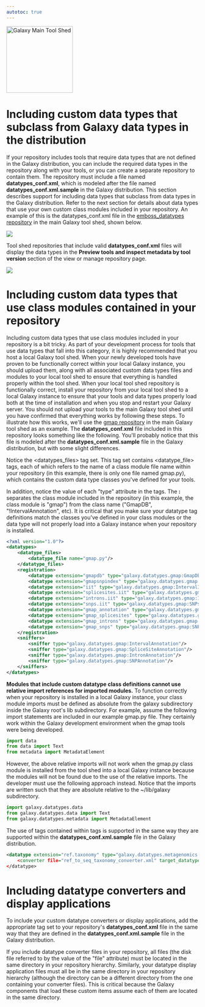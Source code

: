 ```yaml
---
autotoc: true
---
```

<div class='center'> <a href='http://toolshed.g2.bx.psu.edu'><img src="/src/Images/Logos/ToolShed.jpg" alt="Galaxy Main Tool Shed" height="174" /></a> </div>



# Including custom data types that subclass from Galaxy data types in the distribution

If your repository includes tools that require data types that are not defined in the Galaxy distribution, you can include the required data types in the repository along with your tools, or you can create a separate repository to contain them. The repository must include a file named **datatypes_conf.xml**, which is modeled after the file named **datatypes_conf.xml.sample** in the Galaxy distribution. This section describes support for including data types that subclass from data types in the Galaxy distribution. Refer to the next section for details about data types that use your own custom class modules included in your repository.
An example of this is the datatypes_conf.xml file in the [emboss_datatypes repository](http://toolshed.g2.bx.psu.edu/repository/browse_categories?sort=name&id=3ac79d5752c6d938&f-deleted=False&webapp=community&f-free-text-search=emboss&operation=view_or_manage_repository) in the main Galaxy tool shed, shown below.

![](/src/ToolShedDatatypesFeatures/emboss_datatypes_contents.png)

Tool shed repositories that include valid **datatypes_conf.xml** files will display the data types in the **Preview tools and inspect metadata by tool version** section of the view or manage repository page.

![](/src/ToolShedDatatypesFeatures/emboss_datatypes.png)

# Including custom data types that use class modules contained in your repository

Including custom data types that use class modules included in your repository is a bit tricky. As part of your development process for tools that use data types that fall into this category, it is highly recommended that you host a local Galaxy tool shed. When your newly developed tools have proven to be functionally correct within your local Galaxy instance, you should upload them, along with all associated custom data types files and modules to your local tool shed to ensure that everything is handled properly within the tool shed. When your local tool shed repository is functionally correct, install your repository from your local tool shed to a local Galaxy instance to ensure that your tools and data types properly load both at the time of installation and when you stop and restart your Galaxy server. You should not upload your tools to the main Galaxy tool shed until you have confirmed that everything works by following these steps.
To illustrate how this works, we'll use the [gmap repository](http://toolshed.g2.bx.psu.edu/repository/browse_categories?sort=name&id=4131098bea459833&f-deleted=False&webapp=community&f-free-text-search=gmap&operation=view_or_manage_repository) in the main Galaxy tool shed as an example. The **datatypes_conf.xml** file included in this repository looks something like the following. You'll probably notice that this file is modeled after the **datatypes_conf.xml.sample** file in the Galaxy distribution, but with some slight differences.

Notice the <datatypes_files> tag set. This tag set contains <datatype_file> tags, each of which refers to the name of a class module file name within your repository (in this example, there is only one file named gmap.py), which contains the custom data type classes you've defined for your tools.

In addition, notice the value of each "type" attribute in the <datatype> tags. The **:** separates the class module included in the repository (in this example, the class module is "gmap") from the class name ("GmapDB", "!IntervalAnnotation", etc). It is critical that you make sure your datatype tag definitions match the classes you've defined in your class modules or the data type will not properly load into a Galaxy instance when your repository is installed.

```xml
<?xml version="1.0"?>
<datatypes>
    <datatype_files>
        <datatype_file name="gmap.py"/>
    </datatype_files>
    <registration>
        <datatype extension="gmapdb" type="galaxy.datatypes.gmap:GmapDB" display_in_upload="False"/>
        <datatype extension="gmapsnpindex" type="galaxy.datatypes.gmap:GmapSnpIndex" display_in_upload="False"/>
        <datatype extension="iit" type="galaxy.datatypes.gmap:IntervalIndexTree" display_in_upload="True"/>
        <datatype extension="splicesites.iit" type="galaxy.datatypes.gmap:SpliceSitesIntervalIndexTree" display_in_upload="True"/>
        <datatype extension="introns.iit" type="galaxy.datatypes.gmap:IntronsIntervalIndexTree" display_in_upload="True"/>
        <datatype extension="snps.iit" type="galaxy.datatypes.gmap:SNPsIntervalIndexTree" display_in_upload="True"/>
        <datatype extension="gmap_annotation" type="galaxy.datatypes.gmap:IntervalAnnotation" display_in_upload="False"/>
        <datatype extension="gmap_splicesites" type="galaxy.datatypes.gmap:SpliceSiteAnnotation" display_in_upload="True"/>
        <datatype extension="gmap_introns" type="galaxy.datatypes.gmap:IntronAnnotation" display_in_upload="True"/>
        <datatype extension="gmap_snps" type="galaxy.datatypes.gmap:SNPAnnotation" display_in_upload="True"/>
    </registration>
    <sniffers>
        <sniffer type="galaxy.datatypes.gmap:IntervalAnnotation"/>
        <sniffer type="galaxy.datatypes.gmap:SpliceSiteAnnotation"/>
        <sniffer type="galaxy.datatypes.gmap:IntronAnnotation"/>
        <sniffer type="galaxy.datatypes.gmap:SNPAnnotation"/>
    </sniffers>
</datatypes>
```


**Modules that include custom datatype class definitions cannot use relative import references for imported modules.** To function correctly when your repository is installed in a local Galaxy instance, your class module imports must be defined as absolute from the galaxy subdirectory inside the Galaxy root's lib subdirectory. For example, assume the following import statements are included in our example gmap.py file. They certainly work within the Galaxy development environment when the gmap tools were being developed.

```python
import data
from data import Text
from metadata import MetadataElement
```


However, the above relative imports will not work when the gmap.py class module is installed from the tool shed into a local Galaxy instance because the modules will not be found due to the use of the relative imports. The developer must use the following approach instead. Notice that the imports are written such that they are absolute relative to the ~/lib/galaxy subdirectory.

```python
import galaxy.datatypes.data
from galaxy.datatypes.data import Text
from galaxy.datatypes.metadata import MetadataElement
```


The use of <converter> tags contained within <datatype> tags is supported in the same way they are supported within the **datatypes_conf.xml.sample** file in the Galaxy distribution.

```xml
<datatype extension="ref.taxonomy" type="galaxy.datatypes.metagenomics:RefTaxonomy" display_in_upload="true"
    <converter file="ref_to_seq_taxonomy_converter.xml" target_datatype="seq.taxonomy"/>
</datatype>
```


# Including datatype converters and display applications

To include your custom datatype converters or display applications, add the appropriate tag set to your repository's **datatypes_conf.xml** file in the same way that they are defined in the **datatypes_conf.xml.sample** file in the Galaxy distribution.

If you include datatype converter files in your repository, all files (the disk file referred to by the value of the "file" attribute) must be located in the same directory in your repository hierarchy. Similarly, your datatype display application files must all be in the same directory in your repository hierarchy (although the directory can be a different directory from the one containing your converter files). This is critical because the Galaxy components that load these custom items assume each of them are located in the same directory.
